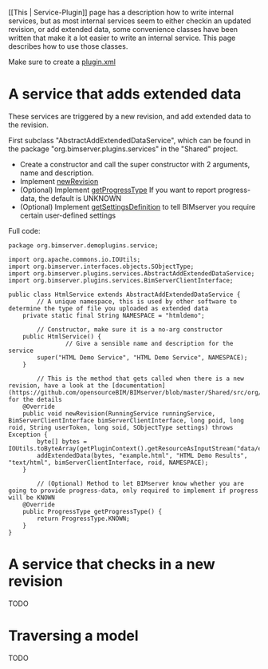 [[This | Service-Plugin]] page has a description how to write internal services, but as most internal services seem to either checkin an updated revision, or add extended data, some convenience classes have been written that make it a lot easier to write an internal service. This page describes how to use those classes.

Make sure to create a [plugin.xml](Plugin-Development.md#so-how-to-develop-a-plugin)

# A service that adds extended data

These services are triggered by a new revision, and add extended data to the revision.

First subclass "AbstractAddExtendedDataService", which can be found in the package "org.bimserver.plugins.services" in the "Shared" project.

- Create a constructor and call the super constructor with 2 arguments, name and description.
- Implement [newRevision](https://github.com/opensourceBIM/BIMserver/blob/master/Shared/src/org/bimserver/plugins/services/AbstractService.java#L88)
- (Optional) Implement [getProgressType](https://github.com/opensourceBIM/BIMserver/blob/master/Shared/src/org/bimserver/plugins/services/AbstractService.java#L94) If you want to report progress-data, the default is UNKNOWN
- (Optional) Implement [getSettingsDefinition](https://github.com/opensourceBIM/BIMserver/blob/master/Shared/src/org/bimserver/plugins/Plugin.java#L64) to tell BIMserver you require certain user-defined settings

Full code:

```
package org.bimserver.demoplugins.service;

import org.apache.commons.io.IOUtils;
import org.bimserver.interfaces.objects.SObjectType;
import org.bimserver.plugins.services.AbstractAddExtendedDataService;
import org.bimserver.plugins.services.BimServerClientInterface;

public class HtmlService extends AbstractAddExtendedDataService {
        // A unique namespace, this is used by other software to determine the type of file you uploaded as extended data
	private static final String NAMESPACE = "htmldemo";

        // Constructor, make sure it is a no-arg constructor
	public HtmlService() {
                // Give a sensible name and description for the service
		super("HTML Demo Service", "HTML Demo Service", NAMESPACE);
	}

        // This is the method that gets called when there is a new revision, have a look at the [documentation](https://github.com/opensourceBIM/BIMserver/blob/master/Shared/src/org/bimserver/plugins/services/AbstractService.java#L92) for the details
	@Override
	public void newRevision(RunningService runningService, BimServerClientInterface bimServerClientInterface, long poid, long roid, String userToken, long soid, SObjectType settings) throws Exception {
		byte[] bytes = IOUtils.toByteArray(getPluginContext().getResourceAsInputStream("data/example.html"));
		addExtendedData(bytes, "example.html", "HTML Demo Results", "text/html", bimServerClientInterface, roid, NAMESPACE);
	}

        // (Optional) Method to let BIMserver know whether you are going to provide progress-data, only required to implement if progress will be KNOWN
	@Override
	public ProgressType getProgressType() {
		return ProgressType.KNOWN;
	}
}
```

# A service that checks in a new revision

TODO

# Traversing a model

TODO